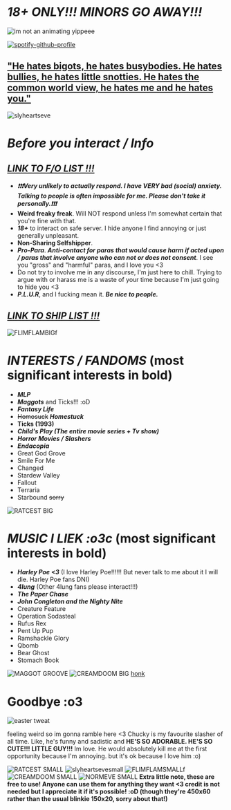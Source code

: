 # ***18+ ONLY!!! MINORS GO AWAY!!!***

![im not an animating yippeee](https://github.com/user-attachments/assets/234f50d8-d5ca-404a-9d89-ae3f9a051e26)


[![spotify-github-profile](https://spotify-github-profile.kittinanx.com/api/view?uid=31qj6vpecq74hhdjiwzxlts7ma7q&cover_image=true&theme=default&show_offline=false&background_color=121212&interchange=false&bar_color=440a7f&bar_color_cover=false)](https://github.com/kittinan/spotify-github-profile)
## **["He hates bigots, he hates busybodies. He hates bullies, he hates little snotties. He hates the common world view, he hates me and he hates you."](https://youtu.be/3Kgxn-mk5ik?si=2pUo23clioBu4-BJ)**
![slyheartseve](https://github.com/user-attachments/assets/dc84604a-78a1-4a62-8c64-2cc3930f4c77)

# ***Before you interact / Info***

## ***[LINK TO F/O LIST !!!](https://docs.google.com/document/d/1z87dd5EAqhLX5DDW1LxPfYMSmuht_S1sNXZHvsuu6Oc/edit?usp=sharing)***
-  ***❗❗❗Very unlikely to actually respond. I have VERY bad (social) anxiety. Talking to people is often impossible for me. Please don't take it personally.❗❗❗***
- **Weird freaky freak**. Will NOT respond unless I'm somewhat certain that you're fine with that. 
-  ***18+*** to interact on safe server. I hide anyone I find annoying or just generally unpleasant.
- **Non-Sharing Selfshipper**.
-  ***Pro-Para***. ***Anti-contact for paras that would cause harm if acted upon / paras that involve anyone who can not or does not consent***. I see you "gross" and "harmful" paras, and I love you <3
-  Do not try to involve me in any discourse, I'm just here to chill. Trying to argue with or harass me is a waste of your time because I'm just going to hide you <3
- ***P.L.U.R***, and I fucking mean it. ***Be nice to people.***
## ***[LINK TO SHIP LIST !!! ](https://docs.google.com/document/d/1X8n6leZPZJDl_YBldso4F8hDwOe1K7fx7RgFcWydwVs/edit?usp=sharing)***

![FLIMFLAMBIGf](https://github.com/user-attachments/assets/fa4962b5-0b3c-4bd1-ad0d-a3e2f6f918f2)



# ***INTERESTS / FANDOMS*** (most significant interests in bold)
- ***MLP***
- ***Maggots*** and Ticks!!! :oD 
- ***Fantasy Life***
- ~~Homosuck~~ ***Homestuck***
- **Ticks (1993)**
- ***Child's Play (The entire movie series + Tv show)***
- ***Horror Movies / Slashers***
- ***Endacopia***
- Great God Grove
- Smile For Me
- Changed
- Stardew Valley
- Fallout
- Terraria
- Starbound ~~sorry~~

![RATCEST BIG](https://github.com/user-attachments/assets/d2fae74d-6d03-44db-bff8-660ad46a327c)


# ***MUSIC I LIEK :o3c*** (most significant interests in bold)
- ***Harley Poe <3*** (I love Harley Poe!!!!!! But never talk to me about it I will die. Harley Poe fans DNI)
- ***4lung*** (Other 4lung fans please interact!!!)
- ***The Paper Chase***
- ***John Congleton and the Nighty Nite***
- Creature Feature
- Operation Sodasteal
- Rufus Rex
- Pent Up Pup
- Ramshackle Glory
- Qbomb
- Bear Ghost
- Stomach Book
  
![MAGGOT GROOVE](https://github.com/user-attachments/assets/4c18ea2f-c801-495e-88e3-51b1f3f1c12d)
![CREAMDOOM BIG](https://github.com/user-attachments/assets/c3cff65a-5da5-4dc6-b415-be00406ae027)
[honk](https://www.youtube.com/watch?v=boAxkYmO30c)
# **Goodbye :o3**
![easter tweat](https://github.com/user-attachments/assets/e4be9bb5-4a5c-45a8-b6c3-c817d6548032)


feeling weird so im gonna ramble here <3
Chucky is my favourite slasher of all time. Like, he's funny and sadistic and **HE'S SO ADORABLE. HE'S SO CUTE!!! LITTLE GUY!!!** Im love. He would absolutely kill me at the first opportunity because I'm annoying. but it's ok because I love him :o)


![RATCEST SMALL](https://github.com/user-attachments/assets/1675fafc-3732-4497-bc24-2d49767200bb)
![slyheartsevesmall](https://github.com/user-attachments/assets/13c64dfd-d883-4b4a-96e7-07be421d0021)
![FLIMFLAMSMALLf](https://github.com/user-attachments/assets/072a32cd-971a-4418-9f05-81010ae4e0d8)
![CREAMDOOM SMALL](https://github.com/user-attachments/assets/90fd7d29-0d94-4126-94ca-82208682853b)
![NORMEVE SMALL](https://github.com/user-attachments/assets/27e1f38a-319f-4ca4-ac9c-4b6bb557b971)
__Extra little note, these are free to use! Anyone can use them for anything they want <3 credit is not needed but I appreciate it if it's possible! :oD (though they're 450x60 rather than the usual blinkie 150x20, sorry about that!)__

